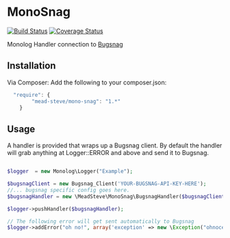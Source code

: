MonoSnag
==========
[![Build Status](https://travis-ci.org/meadsteve/MonoSnag.png?branch=master)](https://travis-ci.org/meadsteve/MonoSnag)
[![Coverage Status](https://coveralls.io/repos/meadsteve/MonoSnag/badge.png?branch=master)](https://coveralls.io/r/meadsteve/MonoSnag?branch=master)

Monolog Handler connection to [Bugsnag](bugsnag.com)

Installation
------------
Via Composer:
Add the following to your composer.json:
```js
  "require": {
        "mead-steve/mono-snag": "1.*"
    }
```

Usage
------------

A handler is provided that wraps up a Bugsnag client. By default the handler will grab anything at
Logger::ERROR and above and send it to Bugsnag.

```php

$logger  = new Monolog\Logger("Example");

$bugsnagClient = new Bugsnag_Client('YOUR-BUGSNAG-API-KEY-HERE');
//... bugsnag specific config goes here.
$bugsnagHandler = new \MeadSteve\MonoSnag\BugsnagHandler($bugsnagClient);

$logger->pushHandler($bugsnagHandler);

// The following error will get sent automatically to Bugsnag
$logger->addError("oh no!", array('exception' => new \Exception("ohnoception")));

```
